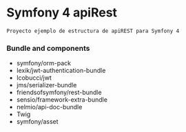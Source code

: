 # Symfony 4 apiRest
    
    Proyecto ejemplo de estructura de apiREST para Symfony 4

### Bundle and components

- symfony/orm-pack
- lexik/jwt-authentication-bundle
- lcobucci/jwt
- jms/serializer-bundle
- friendsofsymfony/rest-bundle
- sensio/framework-extra-bundle
- nelmio/api-doc-bundle
- Twig
- symfony/asset